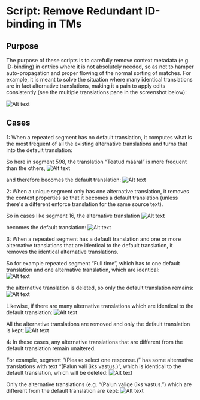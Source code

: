 # Script: Remove Redundant ID-binding in TMs

<!--- https://imgur.com/gallery/8tIFPMG -->

## Purpose 

The purpose of these scripts is to carefully remove context metadata (e.g. ID-binding) in entries where it is not absolutely needed, so as not to hamper auto-propagation and proper flowing of the normal sorting of matches. For example, it is meant to solve the situation where many identical translations are in fact alternative translations, making it a pain to apply edits consistently (see the multiple translations pane in the screenshot below):

<!-- https://imgur.com/zbNMc2R -->
![Alt text](https://i.imgur.com/zbNMc2R.png "Multiple translations with identical text")



## Cases

1: When a repeated segment has no default translation, it computes what is the most frequent of all the existing alternative translations and turns that into the default translation:

So here in segment 598, the translation “Teatud määral” is more frequent than the others, 
![Alt text](https://i.imgur.com/ZanccOS.png "x")

and therefore becomes the default translation:
![Alt text](https://i.imgur.com/FRIdRo6.png "x")


2: When a unique segment only has one alternative translation, it removes the context properties so that it becomes a default translation (unless there's a different enforce translation for the same source text).

So in cases like segment 16, the alternative translation
![Alt text](https://i.imgur.com/MzQGAoU.png "x")

becomes the default translation: 
![Alt text](https://i.imgur.com/SY6xLtX.png "x") 

3: When a repeated segment has a default translation and one or more alternative translations that are identical to the default translation, it removes the identical alternative translations.

So for example repeated segment “Full time”, which has to one default translation and one alternative translation, which are identical:\
![Alt text](https://i.imgur.com/7WScacQ.png "x") 

the alternative translation is deleted, so only the default translation remains:
![Alt text](https://i.imgur.com/RY70EuN.png "x") 

Likewise, if there are many alternative translations which are identical to the default translation:
![Alt text](https://i.imgur.com/C3UgLlI.png "x") 

All the alternative translations are removed and only the default translation is kept:
![Alt text](https://i.imgur.com/9MuTtz4.png "x") 


4: In these cases, any alternative translations that are different from the default translation remain unaltered.

For example, segment “(Please select one response.)” has some alternative translations with text “(Palun vali üks vastus.)”, which is identical to the default translation, which will be deleted:
![Alt text](https://i.imgur.com/rGkRqp7.png "x") 

Only the alternative translations (e.g. “(Palun valige üks vastus.”) which are different from the default translation are kept:
![Alt text](https://i.imgur.com/IjXUv95.png "x") 


 
